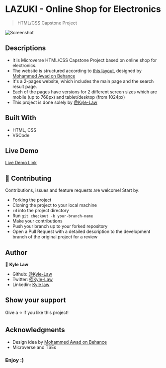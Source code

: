 # LAZUKI - Online Shop for Electronics

> HTML/CSS Capstone Project

![Screenshot](https://user-images.githubusercontent.com/55923773/73589126-1f492480-450d-11ea-9a82-b64333973e98.png)

## Descriptions
- It is Microverse HTML/CSS Capstone Project based on online shop for electronics.
- The website is structured according to [this layout](https://www.behance.net/gallery/24796463/ZATTIX), designed by [Mohammed Awad on Behance](https://www.behance.net/M_Awad)
- It's a 2-pages website, which includes the main page and the search result page.
- Each of the pages have versions for 2 different screen sizes which are mobile (up to 768px) and tablet/desktop (from 1024px)
- This project is done solely by [@Kyle-Law](https://github.com/Kyle-Law)

## Built With
- HTML, CSS
- VSCode

## Live Demo

[Live Demo Link](https://rawcdn.githack.com/Kyle-Law/Online-Shop-for-Electronics/e669a28afa9f9a884aff9a0aaf0eb499aff1e532/index.html)

## 🤝 Contributing

Contributions, issues and feature requests are welcome! Start by:
* Forking the project
* Cloning the project to your local machine
* `cd` into the project directory
* Run `git checkout -b your-branch-name`
* Make your contributions
* Push your branch up to your forked repository
* Open a Pull Request with a detailed description to the development branch of the original project for a review

## Author

👤 **Kyle Law**

- Github: [@Kyle-Law](https://github.com/Kyle-Law)
- Twitter: [@Kyle-Law](https://twitter.com/ZhunKhing)
- Linkedin: [Kyle law](https://www.linkedin.com/in/kyle-lawzhunkhing/)

## Show your support

Give a ⭐️ if you like this project!

## Acknowledgments

- Design idea by [Mohammed Awad on Behance](https://www.behance.net/M_Awad)
- Microverse and TSEs

### Enjoy :)
